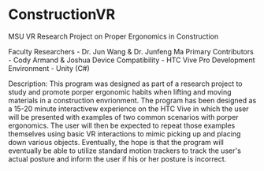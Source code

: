 # ConstructionVR
MSU VR Research Project on Proper Ergonomics in Construction

Faculty Researchers     - Dr. Jun Wang & Dr. Junfeng Ma
Primary Contributors    - Cody Armand & Joshua 
Device Compatibility    - HTC Vive Pro 
Development Environment - Unity (C#)

Description: 
This program was designed as part of a research project to study and promote porper ergonomic habits when lifting and moving materials in a construction envrionment. The program has been designed as a 15-20 minute interactivew experience on the HTC Vive in which the user will be presented with examples of two common scenarios with porper ergonomics. The user will then be expected to repeat those examples themselves using basic VR interactions to mimic picking up and placing down various objects. Eventually, the hope is that the program will eventually be able to utilize standard motion trackers to track the user's actual posture and inform the user if his or her posture is incorrect.
